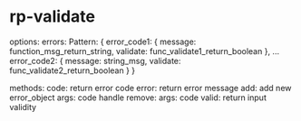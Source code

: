 rp-validate
===========
options:
  errors:
	  Pattern:
			{
				error_code1: {
					message: function_msg_return_string,
					validate: func_validate1_return_boolean
				},
				...
				error_code2: {
					message:	string_msg,
					validate: func_validate2_return_boolean
				}
			}
			
methods:
  code: 	return error code
	error: 	return error message
	add: 		add new error_object
		args:
			code
			handle
	remove:
		args:
			code
	valid: return input validity